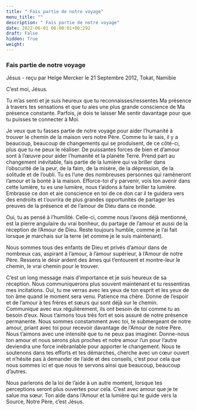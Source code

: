 ```yaml
---
title: " Fais partie de notre voyage"
menu_title: ""
description: " Fais partie de notre voyage"
date: 2022-06-01 06:00:01+00:292
draft: False
hidden: True
weight:
---
```

###  Fais partie de notre voyage

Jésus - reçu par Helge Mercker le 21 Septembre 2012, Tokat, Namibie

C’est moi, Jésus.

Tu m’as senti et je suis heureux que tu reconnaisses/ressentes Ma présence à travers tes sensations et que tu aies une plus grande conscience de Ma présence constante. Parfois, je dois te laisser Me sentir davantage pour que tu puisses te connecter à Moi.

Je veux que tu fasses partie de notre voyage pour aider l’humanité à trouver le chemin de la maison vers notre Père. Comme tu le sais, il y a beaucoup, beaucoup de changements qui se produisent, de ce côté-ci, plus que tu ne peux le réaliser. De puissantes forces de bien et d’amour sont à l’œuvre pour aider l’humanité et la planète Terre. Prend part au changement inévitable, fais partie de la lumière qui va briller dans l’obscurité de la peur, de la faim, de la misère, de la dépression, de la solitude et de l’oubli. Tu es l’une des nombreuses personnes qui ramèneront l’amour et la bonté à la maison. Efforce-toi d’y parvenir, vois ton avenir dans cette lumière, tu es une lumière, nous t’aidons à faire briller ta lumière. Embrasse ce don et aie conscience en toi de ce don car il te guidera vers des endroits et t’ouvrira de plus grandes opportunités de partager les preuves de la présence et de l’amour de Dieu dans ce monde.

Oui, tu as pensé à l’humilité. Celle-ci, comme nous l’avons déjà mentionné, est la pierre angulaire du vrai bonheur, du partage de l’amour et aussi de la réception de l’Amour de Dieu. Reste toujours humble, comme je l’ai fait lorsque je marchais sur la terre (et comme je le suis maintenant).

Nous sommes tous des enfants de Dieu et privés d’amour dans de nombreux cas, aspirant à l’amour, à l’amour supérieur, à l’Amour de notre Père. Ressens le désir ardent des âmes qui t’entourent et montre-leur le chemin, le vrai chemin pour le trouver.

C’est un long message mais d’importance et je suis heureux de sa réception. Nous communiquerons plus souvent maintenant et tu ressentiras mes incitations. Oui, tu me verras avec les yeux de ton esprit et les yeux de ton âme quand le moment sera venu. Patience ma chère. Donne de l’espoir et de l’amour à tes frères et sœurs qui sont déjà sur le chemin. Communique avec eux régulièrement, ils ont besoin de toi comme tu as besoin d’eux. Nous t’aimons tous très fort et sois assuré de notre présence permanente. Nous sommes constamment avec toi, te submergeant de notre amour, priant avec toi pour recevoir davantage de l’Amour de notre Père. Nous t’aimons avec une intensité que tu ne peux pas imaginer. Donne-nous ton amour et nous serons plus proches et notre amour l’un pour l’autre deviendra une force inébranlable pour apporter le changement. Nous te soutenons dans tes efforts et tes démarches, cherche avec un cœur ouvert et n’hésite pas à demander de l’aide et des conseils, c’est pour cela que nous sommes ici et que nous te servons ainsi que beaucoup, beaucoup d’autres.

Nous parlerons de la loi de l’aide à un autre moment, lorsque tes perceptions seront plus ouvertes pour cela. C’est avec amour que je te salue ma sœur. Ton aide dans l’Amour et la lumière qui te guide vers la Source, Notre Père, c’est Jésus.



